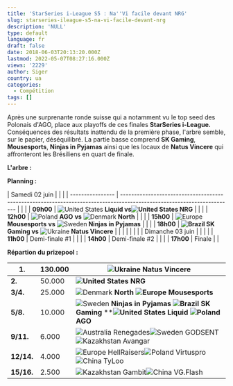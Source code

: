 ```yaml
---
title: 'StarSeries i-League S5 : Na''Vi facile devant NRG'
slug: starseries-ileague-s5-na-vi-facile-devant-nrg
description: 'NULL'
type: default
language: fr
draft: false
date: 2018-06-03T20:13:20.000Z
lastmod: 2022-05-07T08:27:16.000Z
views: '2229'
author: Siger
country: ua
categories:
  - Compétition
tags: []
---
```

Après une surprenante ronde suisse qui a notamment vu le top seed des Polonais d'AGO, place aux playoffs de ces finales **StarSeries i-League.** Conséquences des résultats inattendu de la première phase, l'arbre semble, sur le papier, déséquilibré. La partie basse comprend **SK Gaming**, **Mousesports**, **Ninjas in Pyjamas** ainsi que les locaux de **Natus Vincere** qui affronteront les Brésiliens en quart de finale.  
  
**L'arbre :**

**Planning :**

| Samedi 02 juin   |                                                                                                                        |  |
| ---------------- | ---------------------------------------------------------------------------------------------------------------------- |  |
| | **09h00**      | ![United States](/images/countries/us.svg)⁠ **Liquid vs![United States](/images/countries/us.svg)⁠ NRG**               |  |
| | **12h00**      | ![Poland](/images/countries/pl.svg)⁠ **AGO** **vs** ![Denmark](/images/countries/dk.svg)⁠ **North**                    |  |
| | **15h00**      | ![Europe](/images/countries/eu.svg)⁠ **Mousesports** **vs** ![Sweden](/images/countries/se.svg)**⁠ Ninjas in Pyjamas** |  |
| | **18h00**      | **![Brazil](/images/countries/br.svg)⁠ SK Gaming vs** ![Ukraine](/images/countries/ua.svg)⁠ **Natus Vincere**          |  |
| |                |                                                                                                                        |  |
| Dimanche 03 juin |                                                                                                                        |  |
| | **11h00**      | Demi-finale #1                                                                                                         |  |
| | **14h00**      | Demi-finale #2                                                                                                         |  |
| | **17h00**      | Finale                                                                                                                 |  |

  
**Répartion du prizepool :**

| **1.**     | 130.000 | ![Ukraine](/images/countries/ua.svg)⁠ **Natus Vincere**                                                                                                                                                             |
| ---------- | ------- | ------------------------------------------------------------------------------------------------------------------------------------------------------------------------------------------------------------------- |
| **2.**     | 50.000  | **![United States](/images/countries/us.svg)⁠ NRG**                                                                                                                                                                 |
| **3/4.**   | 25.000  | ![Denmark](/images/countries/dk.svg)⁠ **North** **![Europe](/images/countries/eu.svg)⁠ Mousesports**                                                                                                                |
| **5/8.**   | 10.000  | ![Sweden](/images/countries/se.svg)**⁠ Ninjas in Pyjamas** **![Brazil](/images/countries/br.svg)⁠ SK Gaming** ****![United States](/images/countries/us.svg)⁠ Liquid** **![Poland](/images/countries/pl.svg)⁠ AGO** |
| **9/11.**  | 6.000   | ![Australia](/images/countries/au.svg)⁠ Renegades![Sweden](/images/countries/se.svg)⁠ GODSENT![Kazakhstan](/images/countries/kz.svg)⁠ Avangar                                                                       |
| **12/14.** | 4.000   | ![Europe](/images/countries/eu.svg)⁠ HellRaisers![Poland](/images/countries/pl.svg)⁠ Virtuspro![China](/images/countries/cn.svg)⁠ TyLoo                                                                             |
| **15/16.** | 2.500   | ![Kazakhstan](/images/countries/kz.svg)⁠ Gambit![China](/images/countries/cn.svg)⁠ VG.Flash                                                                                                                         |

  
